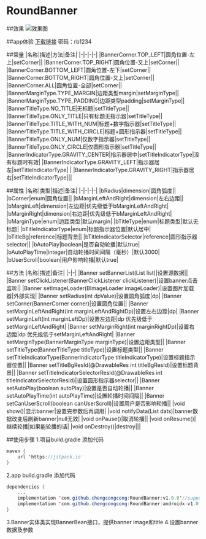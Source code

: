 # RoundBanner

##效果
![效果图](/home/app/1.jpg)

##app体验
[下载链接](https://www.pgyer.com/SADw) 密码：rb1234

##常量
|名称|描述|方法|备注|
|-|-|-|-|
|BannerCorner.TOP_LEFT|圆角位置-左上|setCorner||
|BannerCorner.TOP_RIGHT|圆角位置-又上|setCorner||
|BannerCorner.BOTTOM_LEFT|圆角位置-左下|setCorner||
|BannerCorner.BOTTOM_RIGHT|圆角位置-又上|setCorner||
|BannerCorner.ALL|圆角位置-全部|setCorner||
|BannerMarginType.TYPE_MARGIN|边距类型margin|setMarginType||
|BannerMarginType.TYPE_PADDING|边距类型padding|setMarginType||
|BannerTitleType.NO_TITLE|无标题|setTitleType||
|BannerTitleType.ONLY_TITLE|只有标题无指示器|setTitleType||
|BannerTitleType.TITLE_WITH_NUM|标题+数字指示器|setTitleType||
|BannerTitleType.TITLE_WITH_CIRCLE|标题+圆形指示器|setTitleType||
|BannerTitleType.ONLY_NUM|仅数字指示器|setTitleType||
|BannerTitleType.ONLY_CIRCLE|仅圆形指示器|setTitleType||
|BannerIndicatorType.GRAVITY_CENTER|指示器居中|setTitleIndicatorType|没有标题时有效|
|BannerIndicatorType.GRAVITY_LEFT|指示器居左|setTitleIndicatorType| |
|BannerIndicatorType.GRAVITY_RIGHT|指示器居右|setTitleIndicatorType|||

##属性
|名称|类型|描述|备注|
|-|-|-|-|
|bRadius|dimension|圆角弧度||
|bCorner|enum|圆角位置||
|bMarginLeftAndRight|dimension|左右边距||
|bMarginLeft|dimension|左边距|优先级低于bMarginLeftAndRight|
|bMarginRight|dimension|右边距|优先级低于bMarginLeftAndRight|
|bMarginType|enum|边距类型|默认margin|
|bTitleType|enum|标题类型|默认无标题|
|bTitleIndicatorType|enum|标题指示器位置|默认居中|
|bTitleBg|reference|标题背景||
|bTitleIndicatorSelector|reference|圆形指示器selector||
|bAutoPlay|boolean|是否自动轮播|默认true|
|bAutoPlayTime|integer|自动轮播时间间隔（毫秒）|默认3000|
|bUserScroll|boolean|用户影响轮播|默认true|

##方法
|名称|描述|备注|
|-|-|
|Banner setBannerList(List<BannerBean> list)|设置源数据||
|Banner setClickListener(BannerClickListener clickListener)|设置banner点击监听||
|Banner setImageLoader(BImageLoader imageLoader)|设置图片加载器|外部实现|
|Banner setRadius(int dpValue)|设置圆角弧度|dp|
|Banner setCorner(BannerCorner corner)|设置圆角位置||
|Banner setMarginLeftAndRight(int marginLeftAndRightDp)|设置左右边距|dp|
|Banner setMarginLeft(int marginLeftDp)|设置左边距|dp 优先级低于setMarginLeftAndRight|
|Banner setMarginRight(int marginRightDp)|设置右边距|dp 优先级低于setMarginLeftAndRight|
|Banner setMarginType(BannerMarginType marginType)|设置边距类型||
|Banner setTitleType(BannerTitleType titleType)|设置标题类型||
|Banner setTitleIndicatorType(BannerIndicatorType titleIndicatorType)|设置标题指示器位置||
|Banner setTitleBgResId(@DrawableRes int titleBgResId)|设置标题背景||
|Banner setTitleIndicatorSelectorResId(@DrawableRes int titleIndicatorSelectorResId)|设置圆形指示器selector||
|Banner setAutoPlay(boolean autoPlay)|设置是否自动轮播||
|Banner setAutoPlayTime(int autoPlayTime)|设置轮播时间间隔||
|Banner setCanUserScroll(boolean canUserScroll)|设置用户是否影响轮播||
|void show()|显示banner|设置完参数后再调用|
|void notifyData(List<BannerBean> dats)|banner数据改变后刷新banner|null无效|
|void onPause()|取消轮播||
|void onResume()|继续轮播|如果能轮播的话|
|void onDestroy()|destroy|||

##使用步骤
1.项目build.gradle 添加代码
```java
maven {
	url 'https://jitpack.io'
}
```
2.app build.gradle 添加代码
```java
dependencies {
    ...
	implementation 'com.github.chengcongcong:RoundBanner:v1.0.0'//support版本
    implementation 'com.github.chengcongcong:RoundBanner:androidx-v1.0.0'//androidx版本
}
```
3.Banner实体类实现BannerBean接口，提供banner image和title
4.设置banner数据及参数

